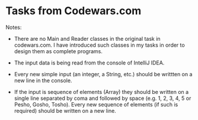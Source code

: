 # Tasks from Codewars.com 


Notes:  

- There are no Main and Reader classes in the original task in codewars.com. I have introduced such classes in my tasks in order to design them as complete programs.  

- The input data is being read from the console of IntelliJ IDEA.  

- Every new simple input (an integer, a String, etc.) should be writtten on a new line in the console.  

- If the input is sequence of elements (Array) they should be written on a single line separated by coma and followed by space (e.g. 1, 2, 3, 4, 5 or Pesho, Gosho, Tosho). Every new sequence of elements (if such is required) should be written on a new line.    
